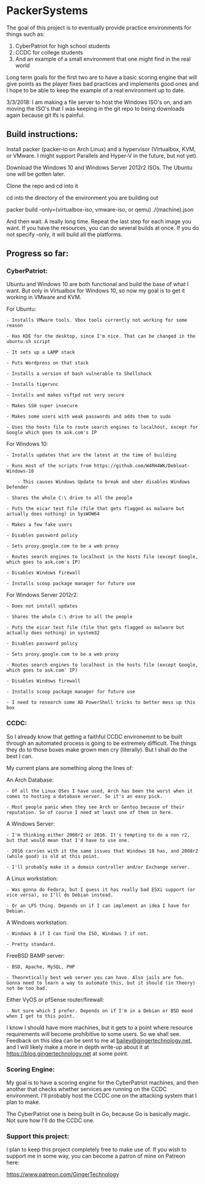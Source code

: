 # PackerSystems

The goal of this project is to eventually provide practice environments for things such as:

1. CyberPatriot for high school students
2. CCDC for college students
3. And an example of a small environment that one might find in the real world

Long term goals for the first two are to have a basic scoring engine that will give points as the player fixes bad practices and implements good ones
and I hope to be able to keep the example of a real environment up to date.

3/3/2018: I am making a file server to host the Windows ISO's on, and am moving the ISO's that I was keeping in the git repo to being downloads again because git lfs is painful.

## Build instructions:

Install packer (packer-io on Arch Linux) and a hypervisor (Virtualbox, KVM, or VMware. I might support Parallels and Hyper-V in the future, but not yet).

Download the Windows 10 and Windows Server 2012r2 ISOs. The Ubuntu one will be gotten later.

Clone the repo and cd into it

cd into the directory of the environment you are building out

packer build -only=(virtualbox-iso, vmware-iso, or qemu) ./(machine).json

And then wait. A really long time. Repeat the last step for each image you want. If you have the resources, you can do several builds at once. If you do not specify -only, it will build all the platforms.

## Progress so far:

### CyberPatriot:

Ubuntu and Windows 10 are both functional and build the base of what I want. But only in Virtualbox for Windows 10, so now my goal is to get it working in VMware and KVM.

For Ubuntu:

    - Installs VMware tools. Vbox tools currently not working for some reason

    - Has KDE for the desktop, since I'm nice. That can be changed in the ubuntu.sh script

    - It sets up a LAMP stack

    - Puts Wordpress on that stack

    - Installs a version of bash vulnerable to Shellshock

    - Installs tigervnc

    - Installs and makes vsftpd not very secure

    - Makes SSH super insecure

    - Makes some users with weak passwords and adds them to sudo

    - Uses the hosts file to route search engines to localhost, except for Google which goes to ask.com's IP

For Windows 10:

    - Installs updates that are the latest at the time of building

    - Runs most of the scripts from https://github.com/W4RH4WK/Debloat-Windows-10

        - This causes Windows Update to break and uber disables Windows Defender

    - Shares the whole C:\ drive to all the people

    - Puts the eicar test file (file that gets flagged as malware but actually does nothing) in SysWOW64

    - Makes a few fake users

    - Disables password policy

    - Sets proxy.google.com to be a web proxy

    - Routes search engines to localhost in the hosts file (except Google, which goes to ask.com's IP)

    - Disables Windows firewall

    - Installs scoop package manager for future use

For Windows Server 2012r2:

    - Does not install updates

    - Shares the whole C:\ drive to all the people

    - Puts the eicar test file (file that gets flagged as malware but actually does nothing) in system32

    - Disables password policy

    - Sets proxy.google.com to be a web proxy

    - Routes search engines to localhost in the hosts file (except Google, which goes to ask.com' IP)

    - Disables Windows firewall

    - Installs scoop package manager for future use

    - I need to research some AD PowerShell tricks to better mess up this box

### CCDC:

So I already know that getting a faithful CCDC environemnt to be built through an automated process is going to be extremely difficult. The things they do to those boxes make grown men cry (literally). But I shall do the best I can.

My current plans are something along the lines of:

An Arch Database:

    - Of all the Linux OSes I have used, Arch has been the worst when it comes to hosting a database server. So it's an easy pick.

    - Most people panic when they see Arch or Gentoo because of their reputation. So of course I need at least one of them in here.

A Windows Server:

    - I'm thinking either 2008r2 or 2016. It's tempting to do a non r2, but that would mean that I'd have to use one.

    - 2016 carries with it the same issues that Windows 10 has, and 2008r2 (while good) is old at this point.

    - I'll probably make it a domain controller and/or Exchange server.

A Linux workstation:

    - Was gonna do Fedora, but I guess it has really bad ESXi support (or vice versa), so I'll do Debian instead.

    - Or an LFS thing. Depends on if I can implement an idea I have for Debian.

A Windows workstation:

    - Windows 8 if I can find the ISO, Windows 7 if not.

    - Pretty standard.

FreeBSD BAMP server:

    - BSD, Apache, MySQL, PHP

    - Theoretically best web server you can have. Also jails are fun. Gonna need to learn a way to automate this, but it should (in theory) not be too bad.

Either VyOS or pfSense router/firewall:

    - Not sure which I prefer. Depends on if I'm in a Debian or BSD mood when I get to this point.

I know I should have more machines, but it gets to a point where resource requirements will become prohibitive to some users. So we shall see. Feedback on this idea can be sent to me at bailey@gingertechnology.net, and I will likely make a more in depth write-up about it at https://blog.gingertechnology.net at some point.

### Scoring Engine:

My goal is to have a scoring engine for the CyberPatriot machines, and then another that checks whether services are running on the CCDC environment. I'll probably host the CCDC one on the attacking system that I plan to make.

The CyberPatriot one is being built in Go, because Go is basically magic. Not sure how I'll do the CCDC one.

### Support this project:

I plan to keep this project completely free to make use of. If you wish to support me in some way, you can become a patron of mine on Patreon here:

https://www.patreon.com/GingerTechnology